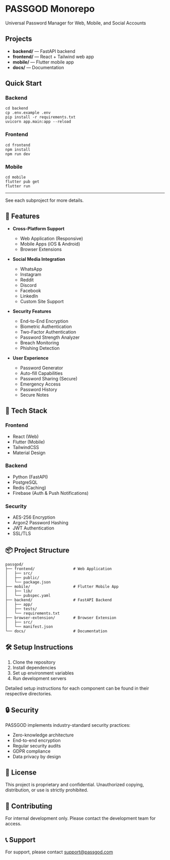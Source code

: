 # PASSGOD Monorepo

Universal Password Manager for Web, Mobile, and Social Accounts

## Projects
- **backend/** — FastAPI backend
- **frontend/** — React + Tailwind web app
- **mobile/** — Flutter mobile app
- **docs/** — Documentation

## Quick Start

### Backend
```
cd backend
cp .env.example .env
pip install -r requirements.txt
uvicorn app.main:app --reload
```

### Frontend
```
cd frontend
npm install
npm run dev
```

### Mobile
```
cd mobile
flutter pub get
flutter run
```

---

See each subproject for more details.

## 🌟 Features

- **Cross-Platform Support**
  - Web Application (Responsive)
  - Mobile Apps (iOS & Android)
  - Browser Extensions

- **Social Media Integration**
  - WhatsApp
  - Instagram
  - Reddit
  - Discord
  - Facebook
  - LinkedIn
  - Custom Site Support

- **Security Features**
  - End-to-End Encryption
  - Biometric Authentication
  - Two-Factor Authentication
  - Password Strength Analyzer
  - Breach Monitoring
  - Phishing Detection

- **User Experience**
  - Password Generator
  - Auto-fill Capabilities
  - Password Sharing (Secure)
  - Emergency Access
  - Password History
  - Secure Notes

## 🚀 Tech Stack

### Frontend
- React (Web)
- Flutter (Mobile)
- TailwindCSS
- Material Design

### Backend
- Python (FastAPI)
- PostgreSQL
- Redis (Caching)
- Firebase (Auth & Push Notifications)

### Security
- AES-256 Encryption
- Argon2 Password Hashing
- JWT Authentication
- SSL/TLS

## 📦 Project Structure

```
passgod/
├── frontend/                 # Web Application
│   ├── src/
│   ├── public/
│   └── package.json
├── mobile/                   # Flutter Mobile App
│   ├── lib/
│   └── pubspec.yaml
├── backend/                  # FastAPI Backend
│   ├── app/
│   ├── tests/
│   └── requirements.txt
├── browser-extension/        # Browser Extension
│   ├── src/
│   └── manifest.json
└── docs/                     # Documentation
```

## 🛠️ Setup Instructions

1. Clone the repository
2. Install dependencies
3. Set up environment variables
4. Run development servers

Detailed setup instructions for each component can be found in their respective directories.

## 🔒 Security

PASSGOD implements industry-standard security practices:
- Zero-knowledge architecture
- End-to-end encryption
- Regular security audits
- GDPR compliance
- Data privacy by design

## 📄 License

This project is proprietary and confidential. Unauthorized copying, distribution, or use is strictly prohibited.

## 🤝 Contributing

For internal development only. Please contact the development team for access.

## 📞 Support

For support, please contact support@passgod.com 
